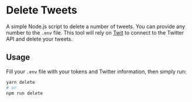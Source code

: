 # Delete Tweets

A simple Node.js script to delete a number of tweets.
You can provide any number to the ```.env``` file. This tool will rely on [Twit](https://www.npmjs.com/package/twit) to connect to the Twitter API and delete your tweets.

## Usage

Fill your ```.env``` file with your tokens and Twitter information, then simply run:

```sh
yarn delete
# or
npm run delete
```
